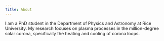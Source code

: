 ```yaml
---
Title: About
---
```


I am a PhD student in the Department of Physics and Astronomy at Rice University. My research focuses on plasma processes in the million-degree solar corona, specifically the heating and cooling of corona loops. 
